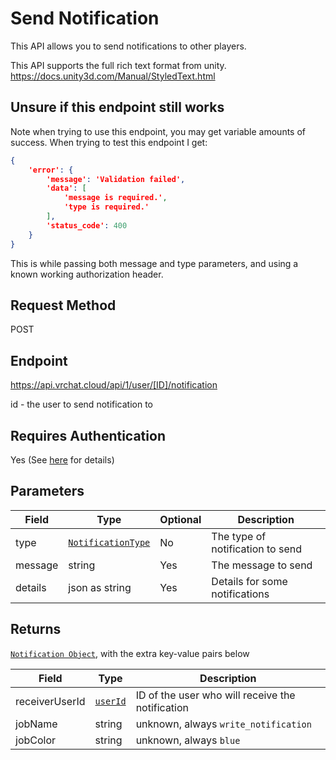 # Send Notification

This API allows you to send notifications to other players.

This API supports the full rich text format from unity.
https://docs.unity3d.com/Manual/StyledText.html

## Unsure if this endpoint still works

Note when trying to use this endpoint, you may get variable amounts of success. When trying to test this endpoint I get:

```json
{
    'error': {
        'message': 'Validation failed',
        'data': [
            'message is required.',
            'type is required.'
        ],
        'status_code': 400
    }
}
```

This is while passing both message and type parameters, and using a known working authorization header.

## Request Method
POST

## Endpoint
https://api.vrchat.cloud/api/1/user/[ID]/notification

id - the user to send notification to

## Requires Authentication
Yes (See [here](Authorization.md) for details)

## Parameters

Field | Type | Optional | Description
------|------|----------|------------
type | [`NotificationType`]("Objects/Notification.md?id=notification") | No | The type of notification to send
message | string | Yes | The message to send
details | json as string | Yes | Details for some notifications

## Returns

[`Notification Object`](Objects/Notification?id=notification-object), with the extra key-value pairs below

Field | Type | Description
------|------|------------
receiverUserId | [`userId`](Objects/User?id=user-object) | ID of the user who will receive the notification
jobName | string | unknown, always `write_notification`
jobColor | string | unknown, always `blue`
